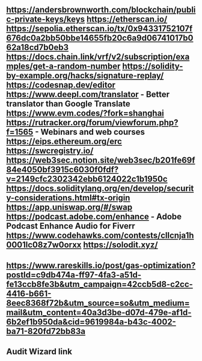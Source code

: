 https://andersbrownworth.com/blockchain/public-private-keys/keys
https://etherscan.io/
https://sepolia.etherscan.io/tx/0x94331752107f676dc0a2bb50bbe14655fb20c6a9d06741017b062a18cd7b0eb3
https://docs.chain.link/vrf/v2/subscription/examples/get-a-random-number
https://solidity-by-example.org/hacks/signature-replay/
https://codesnap.dev/editor
https://www.deepl.com/translator - Better translator than Google Translate
https://www.evm.codes/?fork=shanghai
https://rutracker.org/forum/viewforum.php?f=1565 - Webinars and web courses
https://eips.ethereum.org/erc
https://swcregistry.io/
https://web3sec.notion.site/web3sec/b201fe69f84e4050bf3915c6030f0fdf?v=2149cfc2302342ebb6124022c1b1950c
https://docs.soliditylang.org/en/develop/security-considerations.html#tx-origin
https://app.uniswap.org/#/swap
https://podcast.adobe.com/enhance - Adobe Podcast Enhance Audio for Fiverr
https://www.codehawks.com/contests/cllcnja1h0001lc08z7w0orxx
https://solodit.xyz/
--
https://www.rareskills.io/post/gas-optimization?postId=c9db474a-ff97-4fa3-a51d-fe13ccb8fe3b&utm_campaign=42ccb5d8-c2cc-4416-b661-8eec8368f72b&utm_source=so&utm_medium=mail&utm_content=40a3d3be-d07d-479e-af1d-6b2ef1b950da&cid=9619984a-b43c-4002-ba71-820fd72bb83a
--
Audit Wizard link
--

